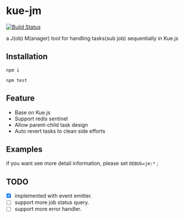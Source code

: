 # kue-jm
[![Build Status](https://travis-ci.org/Wiredcraft/kue-jm.svg?branch=master)](https://travis-ci.org/Wiredcraft/kue-jm)

  a J(ob) M(anager) tool for handling tasks(sub job) sequentially in Kue.js
 

## Installation
 `npm i`
 
 `npm test`
 
## Feature
 - Base on Kue.js
 - Support redis sentinel
 - Allow parent-child task design
 - Auto revert tasks to clean side efforts

## Examples
   if you want see more detail information, please set `DEBUG=jm:*` ;
   

## TODO
 - [X] implemented with event emitter.
 - [ ] support more job status query.
 - [ ] support more error handler.